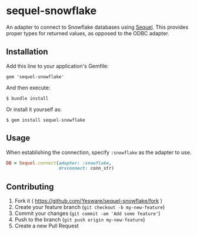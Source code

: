 # sequel-snowflake

An adapter to connect to Snowflake databases using [Sequel](http://sequel.jeremyevans.net/).
This provides proper types for returned values, as opposed to the ODBC adapter.

## Installation

Add this line to your application's Gemfile:

    gem 'sequel-snowflake'

And then execute:

    $ bundle install

Or install it yourself as:

    $ gem install sequel-snowflake

## Usage

When establishing the connection, specify `:snowflake` as the adapter to use.

```ruby
DB = Sequel.connect(adapter: :snowflake,
                    drvconnect: conn_str)
```

## Contributing

1. Fork it ( https://github.com/Yesware/sequel-snowflake/fork )
2. Create your feature branch (`git checkout -b my-new-feature`)
3. Commit your changes (`git commit -am 'Add some feature'`)
4. Push to the branch (`git push origin my-new-feature`)
5. Create a new Pull Request
